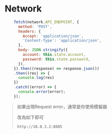 # Network

```js
    fetch(network.API_ENDPOINT, {
      method: 'POST',
      headers: {
        Accept: 'application/json',
        'Content-Type': 'application/json',
      },
      body: JSON.stringify({
        account: this.state.account,
        password: this.state.password,
      }),
    }).then((response) => response.json())
    .then((res) => {
      console.log(res)
    })
    .catch((error) => {
      console.error(error);
    });
```

> 如果出現Request error，通常是你使用模擬器
>
> 改為如下即可
>
> ```
> http://10.0.3.2:8085
> ```





